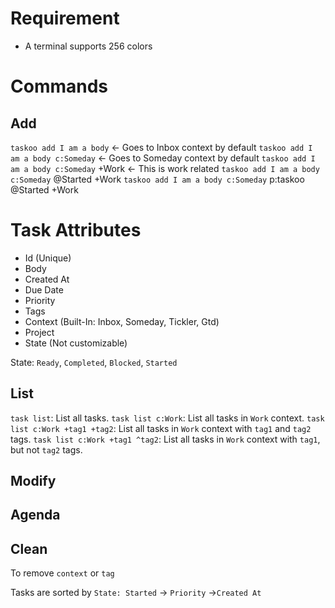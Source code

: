 # Requirement
* A terminal supports 256 colors

# Commands
## Add
`taskoo add I am a body` <- Goes to Inbox context by default
`taskoo add I am a body c:Someday` <- Goes to Someday context by default
`taskoo add I am a body c:Someday` +Work <- This is work related
`taskoo add I am a body c:Someday` @Started +Work
`taskoo add I am a body c:Someday` p:taskoo @Started +Work

# Task Attributes
 - Id (Unique)
 - Body
 - Created At
 - Due Date
 - Priority
 - Tags
 - Context (Built-In: Inbox, Someday, Tickler, Gtd)
 - Project
 - State (Not customizable)

State: `Ready`, `Completed`, `Blocked`, `Started`

## List
`task list`: List all tasks.
`task list c:Work`: List all tasks in `Work` context.
`task list c:Work +tag1 +tag2`: List all tasks in `Work` context with `tag1` and `tag2` tags.
`task list c:Work +tag1 ^tag2`: List all tasks in `Work` context with `tag1`, but not `tag2` tags.

## Modify

## Agenda

## Clean
To remove `context` or `tag`

Tasks are sorted by `State: Started` -> `Priority` ->`Created At`
